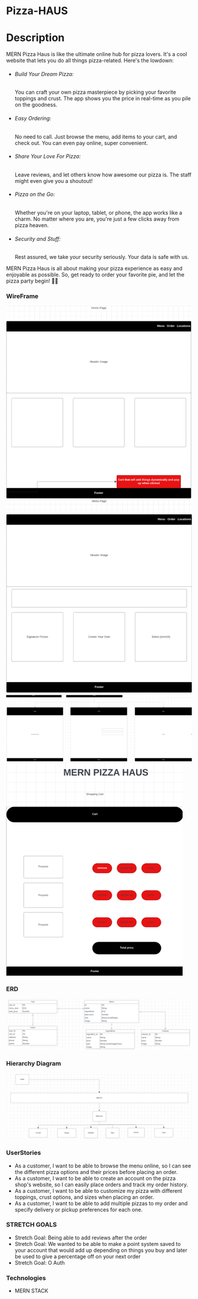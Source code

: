 # Pizza-HAUS
<h1>Description</h1>
<p>MERN Pizza Haus is like the ultimate online hub for pizza lovers. It's a cool website that lets you do all things pizza-related. Here's the lowdown:</P>
<ul>
    <li><h6>Build Your Dream Pizza:</h6> You can craft your own pizza masterpiece by picking your favorite toppings and crust. The app shows you the price in real-time as you pile on the goodness.</li>
    <li><h6>Easy Ordering:</h6>No need to call. Just browse the menu, add items to your cart, and check out. You can even pay online, super convenient.</li>
    <li><h6>Share Your Love For Pizza:</h6> Leave reviews, and let others know how awesome our pizza is. The staff might even give you a shoutout!</li>
    <li><h6>Pizza on the Go:</h6>Whether you're on your laptop, tablet, or phone, the app works like a charm. No matter where you are, you're just a few clicks away from pizza heaven.</li>
    <li><h6>Security and Stuff:</h6>Rest assured, we take your security seriously. Your data is safe with us.</li>
</ul>
<p>MERN Pizza Haus is all about making your pizza experience as easy and enjoyable as possible. So, get ready to order your favorite pie, and let the pizza party begin! 🍕🎉</p>

<h3>WireFrame</h3>
<img src="assets/Screenshot from 2023-11-03 08-41-41.png">
<img src="assets/Screenshot from 2023-11-03 08-41-54.png">
<img src="assets/Screenshot from 2023-11-03 08-42-22.png">
<img src="assets/Screenshot from 2023-11-03 08-43-02.png">

<h3>ERD</h3>
<img src="assets/Screenshot from 2023-11-03 09-31-40.png">

<h3>Hierarchy Diagram</h3>
<img src="assets/Screenshot from 2023-11-03 09-35-03.png">

<h3>UserStories</h3>
<ul>
    <li>As a customer, I want to be able to browse the menu online, so I can see the different pizza options and their prices before placing an order.</li>
    <li>As a customer, I want to be able to create an account on the pizza shop's website, so I can easily place orders and track my order history.</li>
    <li>As a customer, I want to be able to customize my pizza with different toppings, crust options, and sizes when placing an order.</li>
    <li>As a customer, I want to be able to add multiple pizzas to my order and specify delivery or pickup preferences for each one.</li>
</ul>

<h3>STRETCH GOALS</h3>
<ul>
    <li>Stretch Goal: Being able to add reviews after the order</li>
    <li>Stretch Goal: We wanted to be able to make a point system saved to your account that would add up depending on things you buy and later be used to give a percentage off on your next order</li>
    <li>Stretch Goal: O Auth</li>
</ul>

<h3>Technologies</h3>
<ul>
    <li>MERN STACK</li>
</ul>